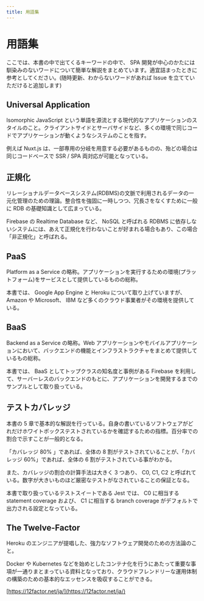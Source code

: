 ```yaml
---
title: 用語集
---
```


# 用語集

ここでは、本書の中で出てくるキーワードの中で、 SPA 開発が中心のかたには馴染みのないワードについて簡単な解説をまとめています。適宜詰まったときに参考としてください。(随時更新、わからないワードがあれば Issue を立てていただけると追加します)

## Universal Application

Isomorphic JavaScript という単語を源流とする現代的なアプリケーションのスタイルのこと。クライアントサイドとサーバサイドなど、多くの環境で同じコードでアプリケーションが動くようなシステムのことを指す。

例えば Nuxt.js は、一部専用の分岐を用意する必要があるものの、殆どの場合は同じコードベースで SSR / SPA 両対応が可能となっている。

## 正規化

リレーショナルデータベースシステム(RDBMS)の文脈で利用されるデータの一元化管理のための理論。整合性を強固に一時しつつ、冗長さをなくすために一般に RDB の基礎知識として広まっている。

Firebase の Realtime Database など、 NoSQL と呼ばれる RDBMS に依存しないシステムには、あえて正規化を行わないことが好まれる場合もあり、この場合「非正規化」と呼ばれる。

## PaaS

Platform as a Service の略称。アプリケーションを実行するための環境(プラットフォーム)をサービスとして提供しているものの総称。

本書では、 Google App Engine と Heroku について取り上げていますが、 Amazon や Microsoft、 IBM など多くのクラウド事業者がその環境を提供している。

## BaaS

Backend as a Service の略称。Web アプリケーションやモバイルアプリケーションにおいて、バックエンドの機能とインフラストラクチャをまとめて提供しているもの総称。

本書では、 BaaS としてトップクラスの知名度と事例がある Firebase を利用して、サーバーレスのバックエンドのもとに、アプリケーションを開発するまでのサンプルとして取り扱っている。

## テストカバレッジ

本書の 5 章で基本的な解説を行っている。自身の書いているソフトウェアがどれだけホワイトボックステストされているかを確認するための指標。百分率での割合で示すことが一般的となる。

「カバレッジ 80% 」であれば、全体の 8 割がテストされていることが、「カバレッジ 60%」であれば、全体の 6 割がテストされている事がわかる。

また、カバレッジの割合の計算手法は大きく 3 つあり、 C0, C1, C2 と呼ばれている。数字が大きいものほど厳密なテストがなされていることの保証となる。

本書で取り扱っているテストスイートである Jest では、 C0 に相当する statement coverage および、 C1 に相当する branch coverage がデフォルトで出力される設定となっている。

## The Twelve-Factor

Heroku のエンジニアが提唱した、強力なソフトウェア開発のための方法論のこと。

Docker や Kubernetes などを始めとしたコンテナ化を行うにあたって重要な事項が一通りまとまっている資料となっており、クラウドフレンドリーな運用体制の構築のための基本的なエッセンスを吸収することができる。

[https://12factor.net/ja/](https://12factor.net/ja/)
